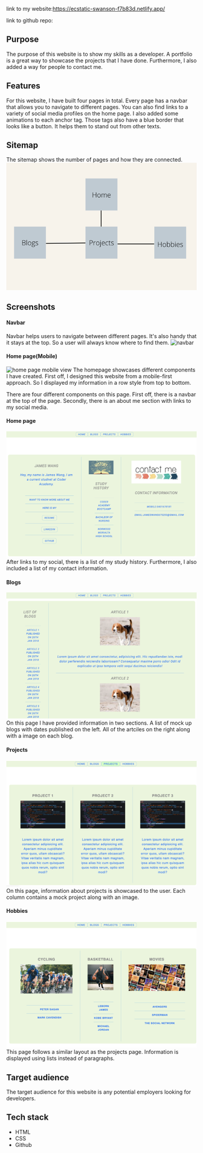 link to my website:https://ecstatic-swanson-f7b83d.netlify.app/


link to github repo:

## Purpose
The purpose of this website is to show my skills as a developer. A portfolio is a great way to showcase the projects that I have done. Furthermore, I also added a way for people to contact me.


## Features
For this website, I have built four pages in total. Every page has a navbar that allows you to navigate to different pages. You can also find links to a variety of social media profiles on the home page. I also added some animations to each anchor tag. Those tags also have a blue border that looks like a button. It helps them to stand out from other texts. 


## Sitemap
The sitemap shows the number of pages and how they are connected.
![sitemap](/docs/sitemap.png)


## Screenshots
#### Navbar
Navbar helps users to navigate between different pages. It's also handy that it stays at the top. So a user will always know where to find them.
![navbar](/docs/navbar.png)


#### Home page(Mobile)
![home page mobile view](/docs/mobile-home.png)
The homepage showcases different components I have created. First off, I designed this website from a mobile-first approach. So I displayed my information in a row style from top to bottom.


There are four different components on this page. First off, there is a navbar at the top of the page. Secondly, there is an about me section with links to my social media.


#### Home page
![home page](/docs/Home.png)
After links to my social, there is a list of my study history. Furthermore, I also included a list of my contact information.


#### Blogs
![blogs page](/docs/blogs.png)
On this page I have provided information in two sections. A list of mock up blogs with dates published on the left. All of the artciles on the right along with a image on each blog. 


#### Projects
![projects page](/docs/Projects.png)
On this page, information about projects is showcased to the user. Each column contains a mock project along with an image. 

#### Hobbies
![hobbies page](/docs/Hobbies.png)
This page follows a similar layout as the projects page. Information is displayed using lists instead of paragraphs.


## Target audience
The target audience for this website is any potential employers looking for developers.


## Tech stack
- HTML
- CSS
- Github